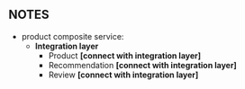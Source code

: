 ## NOTES
- product composite service:
  - **Integration layer**
    - Product  **[connect with integration layer]**
    - Recommendation **[connect with integration layer]**
    - Review **[connect with integration layer]**